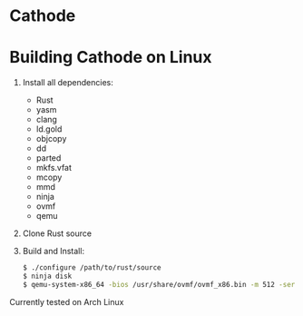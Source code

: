 Cathode
=======

Building Cathode on Linux
=========================

1. Install all dependencies:
	* Rust
	* yasm
	* clang
	* ld.gold
	* objcopy
	* dd
	* parted
	* mkfs.vfat
	* mcopy
	* mmd
	* ninja
	* ovmf
	* qemu

2. Clone Rust source

3. Build and Install:
	```sh
	$ ./configure /path/to/rust/source
	$ ninja disk
	$ qemu-system-x86_64 -bios /usr/share/ovmf/ovmf_x86.bin -m 512 -serial stdio disk.img
	```

Currently tested on Arch Linux

